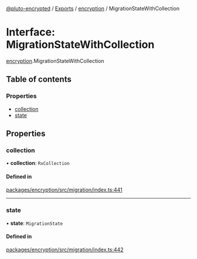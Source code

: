 [@pluto-encrypted](../README.md) / [Exports](../modules.md) / [encryption](../modules/encryption.md) / MigrationStateWithCollection

# Interface: MigrationStateWithCollection

[encryption](../modules/encryption.md).MigrationStateWithCollection

## Table of contents

### Properties

- [collection](encryption.MigrationStateWithCollection.md#collection)
- [state](encryption.MigrationStateWithCollection.md#state)

## Properties

### collection

• **collection**: `RxCollection`

#### Defined in

[packages/encryption/src/migration/index.ts:441](https://github.com/atala-community-projects/pluto-encrypted/blob/12959ad3/packages/encryption/src/migration/index.ts#L441)

___

### state

• **state**: `MigrationState`

#### Defined in

[packages/encryption/src/migration/index.ts:442](https://github.com/atala-community-projects/pluto-encrypted/blob/12959ad3/packages/encryption/src/migration/index.ts#L442)

